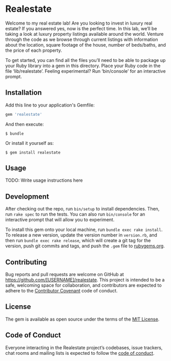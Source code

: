 # Realestate

Welcome to my real estate lab! Are you looking to invest in luxury real estate? If you answered yes, now is the perfect time. In this lab, we’ll be taking a look at luxury property listings available around the world. Venture through the code as we browse through current listings with information about the location, square footage of the house, number of beds/baths, and the price of each property.

To get started, you can find all the files you’ll need to be able to package up your Ruby library into a gem in this directory. Place your Ruby code in the file ‘lib/realestate’. Feeling experimental? Run ‘bin/console’ for an interactive prompt. 

## Installation

Add this line to your application's Gemfile:

```ruby
gem 'realestate'
```

And then execute:

    $ bundle

Or install it yourself as:

    $ gem install realestate

## Usage

TODO: Write usage instructions here

## Development

After checking out the repo, run `bin/setup` to install dependencies. Then, run `rake spec` to run the tests. You can also run `bin/console` for an interactive prompt that will allow you to experiment.

To install this gem onto your local machine, run `bundle exec rake install`. To release a new version, update the version number in `version.rb`, and then run `bundle exec rake release`, which will create a git tag for the version, push git commits and tags, and push the `.gem` file to [rubygems.org](https://rubygems.org).

## Contributing

Bug reports and pull requests are welcome on GitHub at https://github.com/[USERNAME]/realestate. This project is intended to be a safe, welcoming space for collaboration, and contributors are expected to adhere to the [Contributor Covenant](http://contributor-covenant.org) code of conduct.

## License

The gem is available as open source under the terms of the [MIT License](https://opensource.org/licenses/MIT).

## Code of Conduct

Everyone interacting in the Realestate project’s codebases, issue trackers, chat rooms and mailing lists is expected to follow the [code of conduct](https://github.com/[USERNAME]/realestate/blob/master/CODE_OF_CONDUCT.md).
